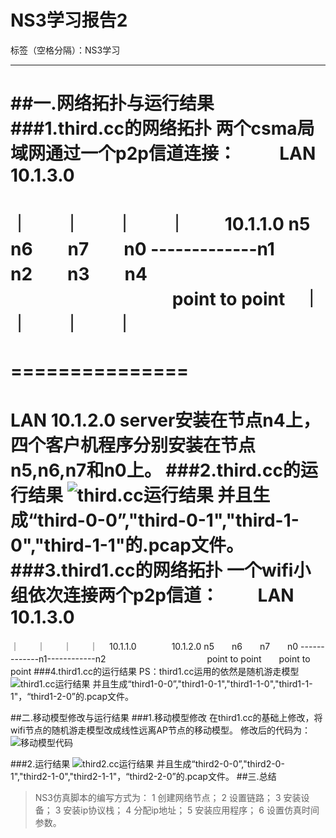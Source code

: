 ﻿# NS3学习报告2

标签（空格分隔）：NS3学习

---

##一.网络拓扑与运行结果
###1.third.cc的网络拓扑
    两个csma局域网通过一个p2p信道连接：
　　   LAN   10.1.3.0
 =============
｜　　｜　　｜　　｜ 　　10.1.1.0
n5　　n6　　n7　　n0 -------------n1　　n2　　n3　　n4
　　　　　　　　   　point to point　｜　　｜　　｜　　｜  
　　　　　　　　    　　　　　　　　===============
　　　　　　　　    　　　　　　　　LAN 10.1.2.0
server安装在节点n4上，四个客户机程序分别安装在节点n5,n6,n7和n0上。
###2.third.cc的运行结果
![third.cc运行结果](http://ww4.sinaimg.cn/mw690/9fae6ceagw1f4wxbytt3mj20k00c2jzv.jpg)
并且生成“third-0-0”,"third-0-1","third-1-0","third-1-1"的.pcap文件。
###3.third1.cc的网络拓扑
    一个wifi小组依次连接两个p2p信道：
  　　LAN   10.1.3.0
 =============
｜　　｜　　｜　　｜ 　10.1.1.0　　　　10.1.2.0
n5　　n6　　n7　　n0 -------------n1------------n2　　
　　　　　　　　   　point to point　　point to point
###4.third1.cc的运行结果
PS：third1.cc运用的依然是随机游走模型
![third1.cc运行结果](http://ww1.sinaimg.cn/mw690/9fae6ceagw1f4wxby6jlsj20k70b2n50.jpg)
并且生成“third1-0-0”,"third1-0-1","third1-1-0","third1-1-1"，“third1-2-0”的.pcap文件。

##二.移动模型修改与运行结果
###1.移动模型修改
    在third1.cc的基础上修改，将wifi节点的随机游走模型改成线性远离AP节点的移动模型。
修改后的代码为：
![移动模型代码](http://ww1.sinaimg.cn/mw690/9fae6ceagw1f50g6wjbovj20jq06xacx.jpg)

###2.运行结果
![third2.cc运行结果](http://ww2.sinaimg.cn/mw690/9fae6ceagw1f50g0zcc2nj20k00b1ahs.jpg)
并且生成“third2-0-0”,"third2-0-1","third2-1-0","third2-1-1"，“third2-2-0”的.pcap文件。
##三.总结
>    NS3仿真脚本的编写方式为：
>     1 创建网络节点；
>    2 设置链路；
>    3 安装设备；
>     3 安装ip协议栈；
>    4 分配ip地址；
>    5 安装应用程序；
>    6 设置仿真时间参数。
    

　　　　　　　　    　　　　　　　　 










